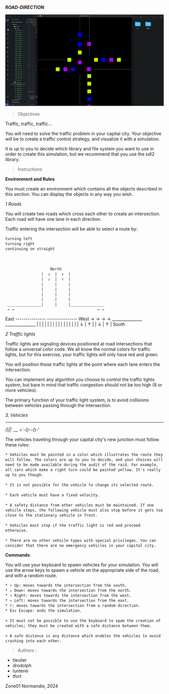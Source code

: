 ***ROAD-DIRECTION***


![Mon image](src/assets/img/port_img6.jpg)


> Objectives

Traffic, traffic, traffic...

You will need to solve the traffic problem in your capital city. Your objective will be to create a traffic control strategy, and visualize it with a simulation.

It is up to you to decide which library and file system you want to use in order to create this simulation, but we recommend that you use the sdl2 library.

> Instructions

**Environment and Rules**

You must create an environment which contains all the objects described in this section. You can display the objects in any way you wish.

*1 Roads*

You will create two roads which cross each other to create an intersection. Each road will have one lane in each direction.

Traffic entering the intersection will be able to select a route by:


    turning left
    turning right
    continuing on straight
    
    

                        North
                    |  ↓  |  ↑  |
                    |  ↓  |  ↑  |
                    |     |     |
                    |     |     |
                    |     |     |
                    |     |     |
     _______________|     |     |_______________
     ← ←                                     ← ←
East ---------------             --------------- West
     → →                                     → →
     _______________             _______________
                    |     |     |
                    |     |     |
                    |     |     |
                    |     |     |
                    |     |     |
                    |  ↓  |  ↑  |
                    |  ↓  |  ↑  |
                        South


*2 Traffic lights*

Traffic lights are signaling devices positioned at road intersections that follow a universal color code. We all know the normal colors for traffic lights, but for this exercise, your traffic lights will only have red and green.

You will position those traffic lights at the point where each lane enters the intersection.

You can implement any algorithm you choose to control the traffic lights system, but bare in mind that traffic congestion should not be too high (8 or more vehicles).

The primary function of your traffic light system, is to avoid collisions between vehicles passing through the intersection.

*3. Vehicles*

  ______
 /|_||_\`.__
=`-(_)--(_)-'

The vehicles traveling through your capital city's new junction must follow these rules:

    * Vehicles must be painted in a color which illustrates the route they will follow. The colors are up to you to decide, and your choices will need to be made available during the audit of the raid. For example, all cars which make a right turn could be painted yellow. It's really up to you though.

    * It is not possible for the vehicle to change its selected route.

    * Each vehicle must have a fixed velocity.

    * A safety distance from other vehicles must be maintained. If one vehicle stops, the following vehicle must also stop before it gets too close to the stationary vehicle in front.

    * Vehicles must stop if the traffic light is red and proceed otherwise.

    * There are no other vehicle types with special privileges. You can consider that there are no emergency vehicles in your capital city.

**Commands**

You will use your keyboard to spawn vehicles for your simulation. You will use the arrow keys to spawn a vehicle on the appropriate side of the road, and with a random route.

    * ↑ Up: moves towards the intersection from the south.
    * ↓ Down: moves towards the intersection from the north.
    * → Right: moves towards the intersection from the west.
    * ← Left: moves towards the intersection from the east.
    * r: moves towards the intersection from a random direction.
    * Esc Escape: ends the simulation.

    > It must not be possible to use the keyboard to spam the creation of vehicles; they must be created with a safe distance between them.

    > A safe distance is any distance which enables the vehicles to avoid crashing into each other.

> Authors :
* tleulier
* drodolph
* lunterei
* tfort

Zone01 Normandie, 2024
